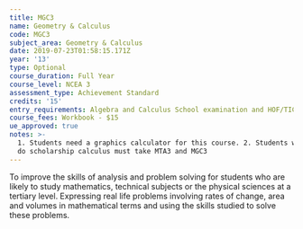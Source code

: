 ```yaml
---
title: MGC3
name: Geometry & Calculus
code: MGC3
subject_area: Geometry & Calculus
date: 2019-07-23T01:58:15.171Z
year: '13'
type: Optional
course_duration: Full Year
course_level: NCEA 3
assessment_type: Achievement Standard
credits: '15'
entry_requirements: Algebra and Calculus School examination and HOF/TIC approval.
course_fees: Workbook - $15
ue_approved: true
notes: >-
  1. Students need a graphics calculator for this course. 2. Students wanting to
  do scholarship calculus must take MTA3 and MGC3
---
```

To improve the skills of analysis and problem solving for students who are likely to study mathematics, technical subjects or the physical sciences at a tertiary level. Expressing real life problems involving rates of change, area and volumes in mathematical terms and using the skills studied to solve these problems.
